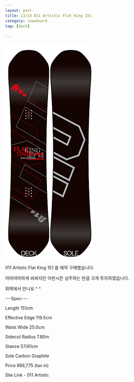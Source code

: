 ```yaml
---
layout: post
title: 13/14 011 Artistic Flat King 151
category: snowboard
tag: [deck]

---
```

![011 Artistic Flat King 151](/images/posts/flat_king_151_01.png)

011 Artistic Flat King 151 를 예약 구매했습니다.

어마어마하게 비싸지만 이번시즌 상주하는 만큼 크게 투자하였습니다.

휘팍에서 만나요 ^ ^





---Spec---

Length	151cm

Effective Edge	119.5cm

Waist Wide	25.0cm

Sidecut Radius	7.80m

Stance	57/61cm

Sole	Carbon Graphite

Price	¥89,775 (tax in)

Site Link - 011 Artistic
